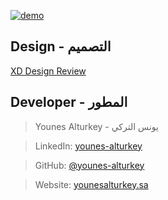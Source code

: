 <p>
  <a href="https://younesalturkey.sa"><img src="https://github.com/younes-alturkey/younesalturkey.sa/blob/main/files/demo.gif" alt="demo"/></a>
</p>

## Design - التصميم

[XD Design Review](https://xd.adobe.com/view/e1c35989-ed5f-47f5-b6ec-c0124d4829a8-b490)

## Developer - المطور

> Younes Alturkey - يونس التركي

> LinkedIn: [younes-alturkey](https://www.linkedin.com/in/younes-alturkey/)

> GitHub: [@younes-alturkey](https://github.com/younes-alturkey)

> Website: [younesalturkey.sa](https://younesalturkey.sa)
